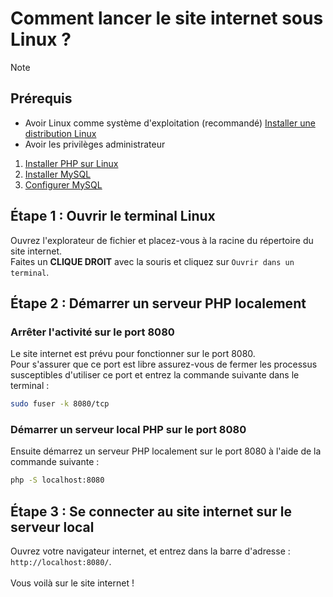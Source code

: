 # Comment lancer le site internet sous Linux ?

> [!NOTE]
> ## Prérequis
> - Avoir Linux comme système d'exploitation (recommandé) [Installer une distribution Linux](https://www.linux.org/pages/download/)
> - Avoir les privilèges administrateur
> 1. [Installer PHP sur Linux](install_php.md)
> 2. [Installer MySQL](install_mysql.md)
> 3. [Configurer MySQL](config_mysql.md)


## Étape 1 : Ouvrir le terminal Linux
Ouvrez l'explorateur de fichier et placez-vous à la racine du répertoire du site internet.<br>
Faites un **CLIQUE DROIT** avec la souris et cliquez sur `Ouvrir dans un terminal`.

## Étape 2 : Démarrer un serveur PHP localement
### Arrêter l'activité sur le port 8080
Le site internet est prévu pour fonctionner sur le port 8080.<br>
Pour s'assurer que ce port est libre assurez-vous de fermer les processus susceptibles d'utiliser ce port et entrez la commande suivante dans le terminal :

```bash
sudo fuser -k 8080/tcp
```

### Démarrer un serveur local PHP sur le port 8080
Ensuite démarrez un serveur PHP localement sur le port 8080 à l'aide de la commande suivante :

```bash
php -S localhost:8080
```

## Étape 3 : Se connecter au site internet sur le serveur local
Ouvrez votre navigateur internet, et entrez dans la barre d'adresse : `http://localhost:8080/`.<br><br>
Vous voilà sur le site internet !